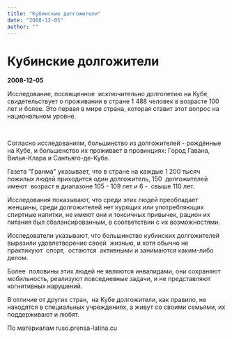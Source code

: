 ```yaml
---
title: "Кубинские долгожители"
date: "2008-12-05"
author: ""
---
```


# Кубинские долгожители

**2008-12-05** 

Исследование, посвященное  исключительно долголетию на Кубе, свидетельствует о проживании в стране 1 488 человек в возрасте 100 лет и более. Это первая в мире страна, которая ставит этот вопрос на национальном уровне. 

 

Согласно исследованиям, большинство из долгожителей - рождённые на Кубе, и большенство их проживает в провинциях: Город Гавана, Вилья-Клара и Сантьяго-де-Куба. 



Газета "Гранма" указывает, что в стране на каждые 1 200 тысяч пожилых людей приходится один долгожитель, 150  долгожителей имеют  возраст в диапазоне 105 - 109 лет и 6 -  свыше 110 лет.  



Исследования показывают, что среди этих людей преобладает женщины, среди долгожителей нет курящих или употребляющих спиртные напитки, не имеют они и токсичных привычек, рацион их питания был сбалансированным, в соответствии с их возможностями. 



Исследователи указывают, что большинство кубинских долгожителей выразили удовлетворение своей  жизнью, и хотя обычно не практикуют  спорт,  остаются  активными и занимаются каким-либо делом.  



Более  половины этих людей не являются инвалидами, они сохраняют мобильность, реализуют повседневные задачи, и не представляют когнитивных нарушений. 



В отличие от других стран,  на Кубе долгожители, как правило, не находятся в специальных учреждениях, а живут со своими семьями, их поддерживают и любят.

По материалам ruso.prensa-latina.cu